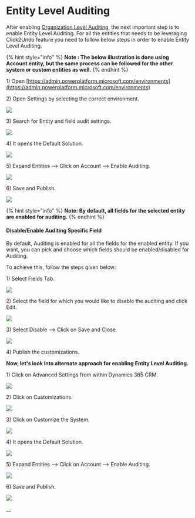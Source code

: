 # Entity Level Auditing

After enabling [Organization Level Auditing](https://docs.inogic.com/click2undo/prerequisities/organization-level-auditing), the next important step is to enable Entity Level Auditing. For all the entities that needs to be leveraging Click2Undo feature you need to follow below steps in order to enable Entity Level Auditing.&#x20;

{% hint style="info" %}
**Note : The below illustration is done using Account entity, but the same process can be followed for the other system or custom entities as well.**
{% endhint %}

1\) Open [https://admin.powerplatform.microsoft.com/environments](https://admin.powerplatform.microsoft.com/environments)

2\) Open Settings by selecting the correct environment.

![](<../../.gitbook/assets/image (150).png>)

3\) Search for Entity and field audit settings.

![](<../../.gitbook/assets/image (195).png>)

4\) It opens the Default Solution.

&#x20;

![](<../../.gitbook/assets/image (7).png>)

5\) Expand Entities --> Click on Account --> Enable Auditing.

![](<../../.gitbook/assets/image (205).png>)

6\) Save and Publish.

![](<../../.gitbook/assets/image (46).png>)

{% hint style="info" %}
**Note: By default, all fields for the selected entity are enabled for auditing.**
{% endhint %}

#### Disable/Enable Auditing Specific Field&#x20;

By default, Auditing is enabled for all the fields for the enabled entity. If you want, you can pick and choose which fields should be enabled/disabled for Auditing.&#x20;

To achieve this, follow the steps given below:

1\) Select Fields Tab.

![](<../../.gitbook/assets/image (158).png>)

2\) Select the field for which you would like to disable the auditing and click Edit.

![](<../../.gitbook/assets/image (27).png>)

3\) Select Disable --> Click on Save and Close.

![](<../../.gitbook/assets/image (102).png>)

4\) Publish the customizations.

**Now, let's look into alternate approach for enabling Entity Level Auditing.**

1\) Click on Advanced Settings from within Dynamics 365 CRM.

![](<../../.gitbook/assets/image (175).png>)

2\) Click on Customizations.

![](<../../.gitbook/assets/image (132).png>)

3\) Click on Customize the System.

![](<../../.gitbook/assets/image (97).png>)

4\) It opens the Default Solution.

![](<../../.gitbook/assets/image (26).png>)

5\) Expand Entities --> Click on Account --> Enable Auditing.

![](<../../.gitbook/assets/image (82).png>)

6\) Save and Publish.

![](<../../.gitbook/assets/image (197).png>)

__
